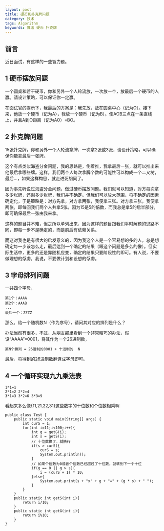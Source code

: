 ```yaml
---
layout: post
title: 硬币和扑克牌问题
category: 技术
tags: Algorithm
keywords: 算法 硬币 扑克牌
---
```



## 前言 ##

近日面试，有这样的一些智力题。

## 1 硬币摆放问题 ##

一个圆桌和若干硬币，你和另外一个人轮流放，一次放一个，放最后一个硬币的人赢。请设计策略，可以保证你一定赢。

在面试官的提示下，我最后的方案是：我先放，放在圆桌中心（记为O）。接下来，他放一个硬币（记为A），我放一个硬币（记为B）。使AOB三点在一条直线上，并且A到O距离（记为AO）=BO。

## 2 扑克牌问题 ##

15张扑克牌，你和另外一个人轮流拿牌，一次拿2张或3张，请设计策略，可以确保你能拿最后一张牌。

这个有点类似海盗分金问题，我的思路是，倒着推，我拿最后一张，就可以推出来他最后拿哪些牌。这样，我们两个人每次拿牌个数的可能性可以构成一个二叉树，最后...，如果这样构思，就走进死胡同了。

因为事先听说过海盗分金问题，做过硬币摆放问题。我们就可以知道，对方每次拿多少张牌，还剩多少张牌，我们并不确定。但我们可以放大范围，将不确定的因素确定化，于是策略是：对方先拿，对方拿两张，我便拿三张。对方拿三张，我便拿两张，即每回我们两个人共拿5张。因为15是5的倍数，而我总是拿5的后半部分，即可确保最后一张由我来拿。

这样的题目并不难，但之所以单列出来，因为这样的题目跟我们平时解题的思路不同，即每一步不是确定的，而是前后有依赖关系。

而这对我也是有很大的启发意义的，因为我这个人是一个容易想的多的人，总是想确定每一步该怎么走，最后达到一个确定的结果（跟这个问题是多么的像）。但实际生活中，更多的还是靠随机应变，确定的结果只要阶段性的即可。有人说，不要做理想的俘虏，我说，不要做计划和设想的俘虏。

## 3 字母排列问题

一共四个字母，

    第1个：AAAA
    第2个：AAAB
    ...
    最后一个：ZZZZ
    
那么，给一个随机数N（作为序号），请问其对应的排列是什么？

办法当然有很多，不过，从朋友那里看到一个非常精巧的办法，假设“AAAA”=0001，将其作为一个26进制数，

    第N个排列 = 26进制的0001 + 十进制的  N

最后，将得到的26进制数翻译成字母即可。
    

## 4 一个循环实现九九乘法表


    1*1=1
    2*1=2 2*2=4
    3*1=3 3*2=6 3*3=9
    

看起来多么像{11,21,22,31}这些数字的十位数和个位数相乘啊     

    public class Test {
    	public static void main(String[] args) {
    		int curS = 1;
    		for(int i=11;i<100;i++){
    			int g = getG(i);
    			int s = getS(i);
    			// 十位数换了，就换行
    			if(s > curS){
    				curS = s;
    				System.out.println();
    			}
    			// 如果个位数为0或者个位数已经超过了十位数，就转到下一个十位
    			if(g == 0 || g > s){
    				i = (curS + 1) * 10;
    			}else{
    				System.out.print(s + "x" + g + "=" + (g * s) + " ");
    			}
    		}
    	}
    	public static int getS(int i){
    		return i/10;
    	}
    	public static int getG(int i){
    		return i%10;
    	}
    }
